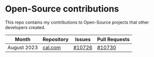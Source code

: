 # Open-Source contributions

This repo contains my contributions to Open-Source projects that other developers created.

| Month      | Repository                                      | Issues                                                   | Pull Requests                                    |
|------------|-------------------------------------------------|----------------------------------------------------------|--------------------------------------------------|
| August 2023 | [cal.com](https://github.com/calcom/cal.com)   | [#10726](https://github.com/calcom/cal.com/issues/10726#issuecomment-1676301677) | [#10730](https://github.com/calcom/cal.com/pull/10730) |


<!--- | June 2023  | [placement-2023](https://github.com/manavgoyal111/placement-2023) | [#8](https://github.com/manavgoyal111/placement-2023/issues/8) | [#18](https://github.com/manavgoyal111/placement-2023/pull/18) | -->
